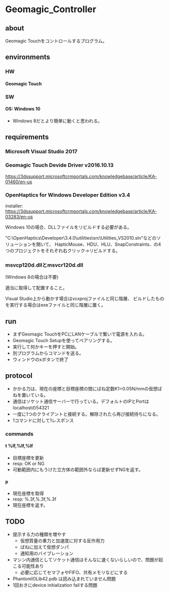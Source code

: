 # Geomagic_Controller
## about
Geomagic Touchをコントロールするプログラム。
## environments
### HW
#### Geomagic Touch
### SW
#### OS: Windows 10
* Windows 8だとより簡単に動くと思われる。
## requirements
### Microsoft Visual Studio 2017
### Geomagic Touch Devide Driver v2016.10.13
https://3dssupport.microsoftcrmportals.com/knowledgebase/article/KA-01460/en-us
### OpenHaptics for Windows Developer Edition v3.4
installer: https://3dssupport.microsoftcrmportals.com/knowledgebase/article/KA-03283/en-us

Windows 10の場合、DLLファイルをリビルドする必要がある。

"C:\OpenHaptics\Developer\3.4.0\utilities\src\Utilities_VS2010.sln"などのソリューションを開いて、
HapticMouse、HDU、HLU、SnapConstraints、の4つのプロジェクトをそれぞれ右クリック→リビルドする。
### msvcp120d.dllとmsvcr120d.dll
(Windows 8の場合は不要)

適当に取得して配置すること。

Visual Studio上から動かす場合はvcxprojファイルと同じ階層、
ビルドしたものを実行する場合はexeファイルと同じ階層に置く。
## run
* まずGeomagic TouchをPCにLANケーブルで繋いで電源を入れる。
* Geomagic Touch Setupを使ってペアリングする。
* 実行して何かキーを押すと開始。
* 別プログラムからコマンドを送る。
* ウィンドウのxボタンで終了
## protocol
* かかる力は、現在の座標と目標座標の間にばね定数K1=0.05N/mmの仮想ばねを置いている。
* 通信はソケット通信サーバーで行っている。デフォルトのIPとPortはlocalhostの54321
* 一度に1つのクライアントと接続する。解除されたら再び接続待ちになる。
* 1コマンドに対して1レスポンス
### commands
#### t %lf,%lf,%lf
* 目標座標を更新
* resp: OK or NG
* 可動範囲内にもうけた立方体の範囲外ならば更新せずNGを返す。
#### p
* 現在座標を取得
* resp: %.3f,%.3f,%.3f
* 現在座標を返す。
## TODO
* 提示する力の種類を増やす
  * 仮想質量の重力と加速度に対する反作用力
  * ばねに加えて仮想ダンパ
  * 通知用のバイブレーション
* マシン内通信としてソケット通信はそんなに速くないらしいので、問題が起こる可能性あり
  * 必要に応じてセマフォやFIFO、共有メモリなどにする
* PhantomIOLib42.pdb は読み込まれていません問題
* 1回おきにdevice initialization failする問題
